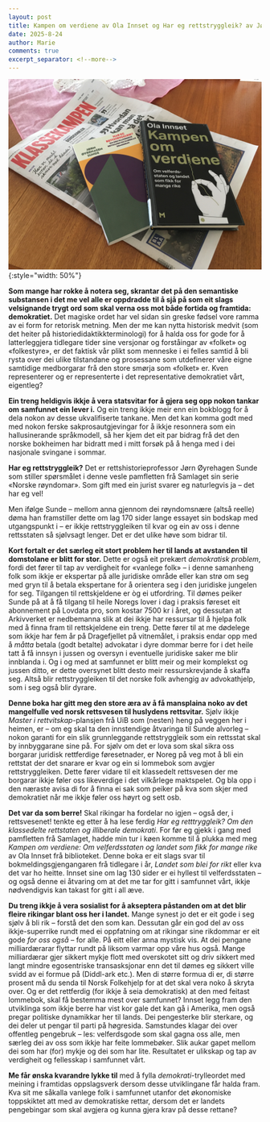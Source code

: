 ```yaml
---
layout: post
title: Kampen om verdiene av Ola Innset og Har eg rettstryggleik? av Jørn Øyrehagen Sunde
date: 2025-8-24
author: Marie
comments: true
excerpt_separator: <!--more-->
---
```


![Bøkene Kampen om verdiene og Har eg rettstryggleik? ligg oppå eit nummer av avisa Klassekampen](/images/rettstryggleik.JPEG){:style="width: 50%"}

**Som mange har rokke å notera seg, skrantar det på den semantiske substansen i det me vel alle er oppdradde til å sjå på som eit slags velsignande trygt ord som skal verna oss mot både fortida og framtida: demokratiet.** Det magiske ordet har vel sidan sin greske fødsel vore ramma av ei form for retorisk metning. Men der me kan nytta historisk medvit (som det heiter på historiedidaktikkterminologi) for å halda oss for gode for å latterleggjera tidlegare tider sine versjonar og forståingar av «folket» og «folkestyre», er det faktisk vår plikt som menneske i ei felles samtid å bli rysta over dei ulike tilstandane og prosessane som utdefinerer våre eigne samtidige medborgarar frå den store smørja som «folket» er. Kven representerer og er representerte i det representative demokratiet vårt, eigentleg? <!--more-->

**Ein treng heldigvis ikkje å vera statsvitar for å gjera seg opp nokon tankar om samfunnet ein lever i.** Og ein treng ikkje meir enn ein bokblogg for å dela nokon av desse ukvalifiserte tankane. Men det kan komma godt med med nokon ferske sakprosautgjevingar for å ikkje resonnera som ein hallusinerande språkmodell, så her kjem det eit par bidrag frå det den norske bokheimen har bidratt med i mitt forsøk på å henga med i dei nasjonale svingane i sommar.

**Har eg rettstryggleik?** Det er rettshistorieprofessor Jørn Øyrehagen Sunde som stiller spørsmålet i denne vesle pamfletten frå Samlaget sin serie «Norske røyndomar». Som gift med ein jurist svarer eg naturlegvis ja – det har eg vel!

Men ifølge Sunde – mellom anna gjennom dei røyndomsnære (altså reelle) døma han framstiller dette om lag 170 sider lange essayet sin bodskap med utgangspunkt i – er ikkje rettstryggleiken til kvar og ein av oss i denne rettsstaten så sjølvsagt lenger. Det er det ulike høve som bidrar til.

**Kort fortalt er det særleg eit stort problem her til lands at avstanden til domstolane er blitt for stor.** Dette er også eit prekært *demokratisk problem*, fordi det fører til tap av verdigheit for «vanlege folk» – i denne samanheng folk som ikkje er ekspertar på alle juridiske område eller kan strø om seg med gryn til å betala ekspertane for å orientera seg i den juridiske jungelen for seg. Tilgangen til rettskjeldene er òg ei utfordring. Til dømes peiker Sunde på at å få tilgang til heile Noregs lover i dag i praksis føreset eit abonnement på Lovdata pro, som kostar 7500 kr i året, og dessutan at Arkivverket er nedbemanna slik at dei ikkje har ressursar til å hjelpa folk med å finna fram til rettskjeldene ein treng. Dette fører til at me dødelege som ikkje har fem år på Dragefjellet på vitnemålet, i praksis endar opp med å *måtta* betala (godt betalte) advokatar i dyre dommar berre for i det heile tatt å få innsyn i jussen og oversyn i eventuelle juridiske saker me blir innblanda i. Og i og med at samfunnet er blitt meir og meir komplekst og jussen ditto, er dette oversynet blitt desto meir ressurskrevjande å skaffa seg. Altså blir rettstryggleiken til det norske folk avhengig av advokathjelp, som i seg også blir dyrare.

**Denne boka har gitt meg den store æra av å få mansplaina noko av det mangelfulle ved norsk rettsvesen til huslydens rettsvitar.** Sjølv ikkje *Master i rettvitskap*-plansjen frå UiB som (nesten) heng på veggen her i heimen, er – om eg skal ta den innstendige åtvaringa til Sunde alvorleg – nokon garanti for ein slik grunnleggande rettstryggleik som ein rettsstat skal by innbyggarane sine på. For sjølv om det er lova som skal sikra oss borgarar juridisk rettferdige føresetnader, er Noreg på veg mot å bli ein rettstat der det snarare er kvar og ein si lommebok som avgjer rettstryggleiken. Dette fører vidare til eit klassedelt rettsvesen der me borgarar ikkje føler oss likeverdige i det vilkårlege maktspelet. Og bla opp i den næraste avisa di for å finna ei sak som peiker på kva som skjer med demokratiet når me ikkje føler oss høyrt og sett osb.


**Det var da som berre!** Skal rikingar ha fordelar no igjen – også der, i rettsvesenet! tenkte eg etter å ha lese ferdig *Har eg retttryggleik? Om den klassedelte rettstaten og illiberale demokrati*. For før eg gjekk i gang med pamfletten frå Samlaget, hadde min tur i køen komme til å plukka med meg *Kampen om verdiene: Om velferdsstaten og landet som fikk for mange rike* av Ola Innset frå biblioteket. Denne boka er eit slags svar til bokmeldingsgjengangaren frå tidlegare i år, *Landet som blei for rikt* eller kva det var ho heitte. Innset sine om lag 130 sider er ei hyllest til velferdsstaten – og også denne ei åtvaring om at det me tar for gitt i samfunnet vårt, ikkje nødvendigvis kan takast for gitt i all æve. 

**Du treng ikkje å vera sosialist for å akseptera påstanden om at det blir fleire rikingar blant oss her i landet.** Mange synest jo det er eit gode i seg sjølv å bli rik – forstå det den som kan. Dessutan går ein god del av oss ikkje-superrike rundt med ei oppfatning om at rikingar sine rikdommar er eit gode *for oss også* – for alle. På eitt eller anna mystisk vis. At dei pengane milliardærarar flyttar rundt på liksom varmar opp våre hus også. Mange milliardærar gjer sikkert mykje flott med overskotet sitt og driv sikkert med langt mindre egosentriske transasksjonar enn det til dømes eg sikkert ville svidd av ei formue på (Diddl-ark etc.). Men di større formua di er, di større prosent må du senda til Norsk Folkehjelp for at det skal vera noko å skryta over. Og er det rettferdig (for ikkje å seia demokratisk) at den med feitast lommebok, skal få bestemma mest over samfunnet? Innset legg fram den utviklinga som ikkje berre har vist kor gale det kan gå i Amerika, men også pregar politiske dynamikkar her til lands. Dei pengesterke blir sterkare, og dei deler ut pengar til parti på høgresida. Samstundes klagar dei over offentleg pengebruk – les: velferdsgode som skal gagna oss alle, men særleg dei av oss som ikkje har feite lommebøker. Slik aukar gapet mellom dei som har (for) mykje og dei som har lite. Resultatet er ulikskap og tap av verdigheit og fellesskap i samfunnet vårt.

**Me får ønska kvarandre lykke til** med å fylla *demokrati*-trylleordet med meining i framtidas oppslagsverk dersom desse utviklingane får halda fram. Kva sit me såkalla vanlege folk i samfunnet utanfor det økonomiske toppskiktet att med av demokratiske rettar, dersom det er landets pengebingar som skal avgjera og kunna gjera krav på desse rettane?